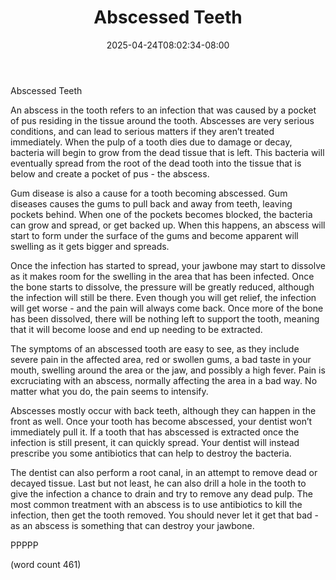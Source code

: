 ﻿---
title: "Abscessed Teeth"
date: 2025-04-24T08:02:34-08:00
description: "Toothache and Tooth Care Tips for Web Success"
featured_image: "/images/Toothache and Tooth Care.jpg"
tags: ["Toothache and Tooth Care"]
---

Abscessed Teeth

An abscess in the tooth refers to an infection that was caused by a pocket of pus residing in the tissue around the tooth.  Abscesses are very serious conditions, and can lead to serious matters if they aren’t treated immediately.  When the pulp of a tooth dies due to damage or decay, bacteria will begin to grow from the dead tissue that is left.  This bacteria will eventually spread from the root of the dead tooth into the tissue that is below and create a pocket of pus - the abscess.  

Gum disease is also a cause for a tooth becoming abscessed.  Gum diseases causes the gums to pull back and away from teeth, leaving pockets behind.  When one of the pockets becomes blocked, the bacteria can grow and spread, or get backed up.  When this happens, an abscess will start to form under the surface of the gums and become apparent will swelling as it gets bigger and spreads.

Once the infection has started to spread, your jawbone may start to dissolve as it makes room for the swelling in the area that has been infected.  Once the bone starts to dissolve, the pressure will be greatly reduced, although the infection will still be there.  Even though you will get relief, the infection will get worse - and the pain will always come back.  Once more of the bone has been dissolved, there will be nothing left to support the tooth, meaning that it will become loose and end up needing to be extracted.

The symptoms of an abscessed tooth are easy to see, as they include severe pain in the affected area, red or swollen gums, a bad taste in your mouth, swelling around the area or the jaw, and possibly a high fever.  Pain is excruciating with an abscess, normally affecting the area in a bad way.  No matter what you do, the pain seems to intensify.  

Abscesses mostly occur with back teeth, although they can happen in the front as well.  Once your tooth has become abscessed, your dentist won’t immediately pull it.  If a tooth that has abscessed is extracted once the infection is still present, it can quickly spread.  Your dentist will instead prescribe you some antibiotics that can help to destroy the bacteria.  

The dentist can also perform a root canal, in an attempt to remove dead or decayed tissue.  Last but not least, he can also drill a hole in the tooth to give the infection a chance to drain and try to remove any dead pulp.  The most common treatment with an abscess is to use antibiotics to kill the infection, then get the tooth removed.  You should never let it get that bad - as an abscess is something that can destroy your jawbone.

PPPPP

(word count 461)
